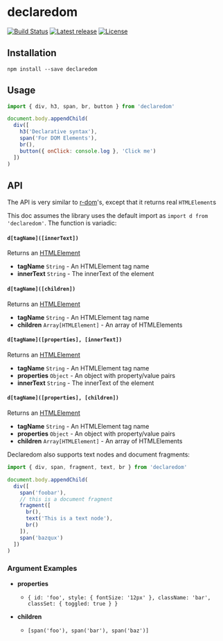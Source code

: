 # declaredom

[![Build Status](https://travis-ci.org/Risto-Stevcev/declaredom.svg?branch=master)](https://travis-ci.org/Risto-Stevcev/declaredom)
[![Latest release](https://img.shields.io/npm/v/declaredom.svg?style=flat)](https://www.npmjs.com/package/declaredom)
[![License](https://img.shields.io/npm/l/declaredom.svg?style=flat)](https://github.com/Risto-Stevcev/declaredom/blob/master/LICENSE)

## Installation

`npm install --save declaredom`


## Usage

```js
import { div, h3, span, br, button } from 'declaredom'

document.body.appendChild(
  div([
    h3('Declarative syntax'),
    span('For DOM Elements'),
    br(),
    button({ onClick: console.log }, 'Click me')
  ])
)
```

## API

The API is very similar to [r-dom][1]'s, except that it returns real `HTMLElement`s

This doc assumes the library uses the default import as `import d from 'declaredom'`. The function is variadic:

#### `d[tagName]([innerText])`

Returns an [HTMLElement][2]

- **tagName** `String` - An HTMLElement tag name
- **innerText** `String` - The innerText of the element


#### `d[tagName]([children])`

Returns an [HTMLElement][2]

- **tagName** `String` - An HTMLElement tag name
- **children** `Array[HTMLElement]` - An array of HTMLElements


#### `d[tagName]([properties], [innerText])`

Returns an [HTMLElement][2]

- **tagName** `String` - An HTMLElement tag name
- **properties** `Object` - An object with property/value pairs
- **innerText** `String` - The innerText of the element


#### `d[tagName]([properties], [children])`

Returns an [HTMLElement][2]

- **tagName** `String` - An HTMLElement tag name
- **properties** `Object` - An object with property/value pairs
- **children** `Array[HTMLElement]` - An array of HTMLElements

Declaredom also supports text nodes and document fragments:

```js
import { div, span, fragment, text, br } from 'declaredom'

document.body.appendChild(
  div([
    span('foobar'),
    // this is a document fragment
    fragment([
      br(),
      text('This is a text node'),
      br()
    ]),
    span('bazqux')
  ])
)
```


### Argument Examples

- **properties**
  - `{ id: 'foo', style: { fontSize: '12px' }, className: 'bar', classSet: { toggled: true } }`

- **children**
  - `[span('foo'), span('bar'), span('baz')]`


[1]: https://github.com/uber/r-dom
[2]: https://developer.mozilla.org/en-US/docs/Web/API/HTMLElement
